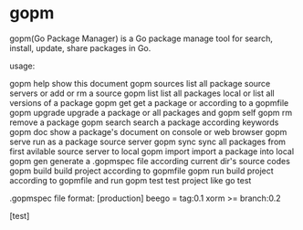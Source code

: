 gopm
====

gopm(Go Package Manager) is a Go package manage tool for search, install, update, share packages in Go.

usage:

gopm help        show this document
gopm sources     list all package source servers or add or rm a source
gopm list        list all packages local or list all versions of a package
gopm get         get a package or according to a gopmfile
gopm upgrade     upgrade a package or all packages and gopm self
gopm rm          remove a package
gopm search      search a package according keywords
gopm doc         show a package's document on console or web browser
gopm serve       run as a package source server
gopm sync        sync all packages from first avilable source server to local
gopm import      import a package into local
gopm gen         generate a .gopmspec file according current dir's source codes
gopm build       build project according to gopmfile
gopm run         build project according to gopmfile and run
gopm test        test project like go test


.gopmspec file format:
[production]
beego = tag:0.1
xorm >= branch:0.2

[test]
